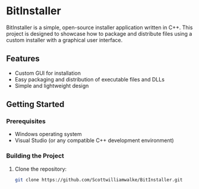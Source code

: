 # BitInstaller

BitInstaller is a simple, open-source installer application written in C++. This project is designed to showcase how to package and distribute files using a custom installer with a graphical user interface.

## Features

- Custom GUI for installation
- Easy packaging and distribution of executable files and DLLs
- Simple and lightweight design

## Getting Started

### Prerequisites

- Windows operating system
- Visual Studio (or any compatible C++ development environment)

### Building the Project

1. Clone the repository:

   ```bash
   git clone https://github.com/Scottwilliamwalke/BitInstaller.git
